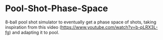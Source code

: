 # Pool-Shot-Phase-Space
8-ball pool shot simulator to eventually get a phase space of shots, taking inspiration from this video (https://www.youtube.com/watch?v=b-pLRX3L-fg) and adapting it to pool.
